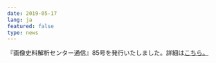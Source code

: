 ```yaml
---
date: 2019-05-17
lang: ja
featured: false
type: news
---
```

『画像史料解析センター通信』85号を発行いたしました。詳細は<a href="https://www.hi.u-tokyo.ac.jp/gazo/centernewslist.htm" target="_blank">こちら。</a>
